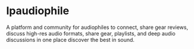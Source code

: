 # Ipaudiophile
A platform and community for audiophiles to connect, share gear reviews, discuss high-res audio formats, share gear, playlists, and deep audio discussions in one place discover the best in sound.

